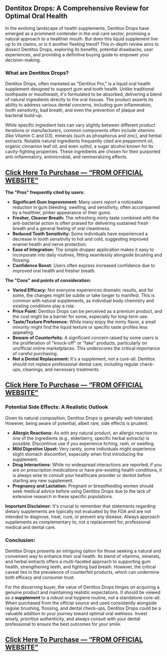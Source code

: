 <p>&nbsp;</p>
<h2 class="western">Dentitox Drops: A Comprehensive Review for Optimal Oral Health</h2>
<p>In the evolving landscape of health supplements, Dentitox Drops have emerged as a prominent contender in the oral care sector, promising a natural approach to a healthier mouth. But does this liquid supplement live up to its claims, or is it another fleeting trend? This in-depth review aims to dissect Dentitox Drops, exploring its benefits, potential drawbacks, user experiences, and providing a definitive buying guide to empower your decision-making.</p>
<h3 class="western">What are Dentitox Drops?</h3>
<p>Dentitox Drops, often marketed as "Dentitox Pro," is a liquid oral health supplement designed to support gum and tooth health. Unlike traditional toothpaste or mouthwash, it's formulated to be absorbed, delivering a blend of natural ingredients directly to the oral tissues. The product asserts its ability to address various dental concerns, including gum inflammation, tooth sensitivity, bad breath, and even the prevention of plaque and bacterial build-up.</p>
<p>While specific ingredient lists can vary slightly between different product iterations or manufacturers, common components often include vitamins (like Vitamin C and D3), minerals (such as phosphorus and zinc), and herbal extracts. Notable natural ingredients frequently cited are peppermint oil, organic cinnamon leaf oil, and even xylitol, a sugar alcohol known for its cavity-fighting properties. These ingredients are chosen for their purported anti-inflammatory, antimicrobial, and remineralizing effects.</p>
<h2><a href="https://dinkhabar.com/dentitoxpro">Click Here To Purchase &mdash; &ldquo;FROM OFFICIAL WEBSITE&rdquo;</a></h2>
<p><strong><strong class="_bold_1tncs_10">The "Pros" frequently cited by users:</strong></strong></p>
<ul>
<li class="_listitem_1tncs_69" value="1"><strong><strong class="_bold_1tncs_10">Significant Gum Improvement:</strong></strong> Many users report a noticeable reduction in gum bleeding, swelling, and sensitivity, often accompanied by a healthier, pinker appearance of their gums.</li>
<li class="_listitem_1tncs_69" value="2"><strong><strong class="_bold_1tncs_10">Fresher, Cleaner Breath:</strong></strong> The refreshing minty taste combined with the anti-bacterial action is often praised for delivering sustained fresh breath and a general feeling of oral cleanliness.</li>
<li class="_listitem_1tncs_69" value="3"><strong><strong class="_bold_1tncs_10">Reduced Tooth Sensitivity:</strong></strong> Some individuals have experienced a decrease in tooth sensitivity to hot and cold, suggesting improved enamel health and nerve protection.</li>
<li class="_listitem_1tncs_69" value="4"><strong><strong class="_bold_1tncs_10">Ease of Integration:</strong></strong> The simple dropper application makes it easy to incorporate into daily routines, fitting seamlessly alongside brushing and flossing.</li>
<li class="_listitem_1tncs_69" value="5"><strong><strong class="_bold_1tncs_10">Confidence Boost:</strong></strong> Users often express increased confidence due to improved oral health and fresher breath.</li>
</ul>
<p dir="ltr"><strong><strong class="_bold_1tncs_10">The "Cons" and points of consideration:</strong></strong></p>
<ul>
<li class="_listitem_1tncs_69" value="1"><strong><strong class="_bold_1tncs_10">Varied Efficacy:</strong></strong> Not everyone experiences dramatic results, and for some, the changes might be subtle or take longer to manifest. This is common with natural supplements, as individual body chemistry and existing conditions play a role.</li>
<li class="_listitem_1tncs_69" value="2"><strong><strong class="_bold_1tncs_10">Price Point:</strong></strong> Dentitox Drops can be perceived as a premium product, and the cost might be a barrier for some, especially for long-term use.</li>
<li class="_listitem_1tncs_69" value="3"><strong><strong class="_bold_1tncs_10">Taste/Texture Preference:</strong></strong> While many enjoy the minty flavor, a small minority might find the liquid texture or specific taste profiles less appealing.</li>
<li class="_listitem_1tncs_69" value="4"><strong><strong class="_bold_1tncs_10">Beware of Counterfeits:</strong></strong> A significant concern raised by some users is the proliferation of "knock-off" or "fake" products, particularly on unofficial online marketplaces. This underscores the critical importance of careful purchasing.</li>
<li class="_listitem_1tncs_69" value="5"><strong><strong class="_bold_1tncs_10">Not a Dental Replacement:</strong></strong> It's a supplement, not a cure-all. Dentitox should not replace professional dental care, including regular check-ups, cleanings, and necessary treatments.</li>
</ul>
<h2><a href="https://dinkhabar.com/dentitoxpro">Click Here To Purchase &mdash; &ldquo;FROM OFFICIAL WEBSITE&rdquo;</a></h2>
<h3 dir="ltr">Potential Side Effects: A Realistic Outlook</h3>
<p dir="ltr">Given its natural composition, Dentitox Drops is generally well-tolerated. However, being aware of potential, albeit rare, side effects is prudent:</p>
<ul>
<li class="_listitem_1tncs_69" value="1"><strong><strong class="_bold_1tncs_10">Allergic Reactions:</strong></strong> As with any natural product, an allergic reaction to one of the ingredients (e.g., elderberry, specific herbal extracts) is possible. Discontinue use if you experience itching, rash, or swelling.</li>
<li class="_listitem_1tncs_69" value="2"><strong><strong class="_bold_1tncs_10">Mild Digestive Upset:</strong></strong> Very rarely, some individuals might experience slight stomach discomfort, especially when first introducing the supplement.</li>
<li class="_listitem_1tncs_69" value="3"><strong><strong class="_bold_1tncs_10">Drug Interactions:</strong></strong> While no widespread interactions are reported, if you are on prescription medications or have pre-existing health conditions, it is always wise to consult your healthcare provider or dentist before starting any new supplement.</li>
<li class="_listitem_1tncs_69" value="4"><strong><strong class="_bold_1tncs_10">Pregnancy and Lactation:</strong></strong> Pregnant or breastfeeding women should seek medical advice before using Dentitox Drops due to the lack of extensive research in these specific populations.</li>
</ul>
<p dir="ltr"><strong><strong class="_bold_1tncs_10">Important Disclaimer:</strong></strong> It's crucial to remember that statements regarding dietary supplements are typically not evaluated by the FDA and are not intended to diagnose, treat, cure, or prevent any disease. Always approach supplements as complementary to, not a replacement for, professional medical and dental care.</p>
<h3 class="western">Conclusion:</h3>
<p>Dentitox Drops presents an intriguing option for those seeking a natural and convenient way to enhance their oral health. Its blend of vitamins, minerals, and herbal extracts offers a multi-faceted approach to supporting gum health, strengthening teeth, and fighting bad breath. However, the critical caveat lies in the prevalence of counterfeit products, which can undermine both efficacy and consumer trust.</p>
<p>For the discerning buyer, the value of Dentitox Drops hinges on acquiring a genuine product and maintaining realistic expectations. It should be viewed as a&nbsp;<strong>supplement</strong>&nbsp;to a robust oral hygiene routine, not a standalone cure-all. When purchased from the official source and used consistently alongside regular brushing, flossing, and dental check-ups, Dentitox Drops could be a valuable addition to your journey toward optimal oral wellness. Invest wisely, prioritize authenticity, and always consult with your dental professional to ensure the best outcomes for your smile.</p>
<h2><a href="https://dinkhabar.com/dentitoxpro">Click Here To Purchase &mdash; &ldquo;FROM OFFICIAL WEBSITE&rdquo;</a></h2>
